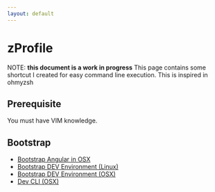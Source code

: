 ```yaml
---
layout: default
---
```

# zProfile

NOTE: **this document is a work in progress**
This page contains some shortcut I created for easy command line execution. This is inspired in ohmyzsh

## Prerequisite

You must have VIM knowledge.

## Bootstrap
- [Bootstrap Angular in OSX](./bootstrap-angular)
- [Bootstrap DEV Environment (Linux)](./bootstrap-linux)
- [Bootstrap DEV Environment (OSX)](./bootstrap-osx)
- [Dev CLI (OSX)](./my-zprofile)
